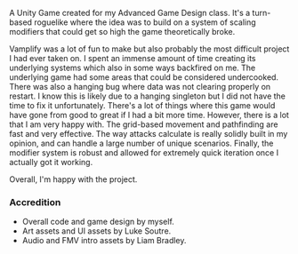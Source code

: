 A Unity Game created for my Advanced Game Design class. It's a turn-based roguelike where the idea was to build on a system of scaling modifiers that could get so high the game theoretically broke.

Vamplify was a lot of fun to make but also probably the most difficult project I had ever taken on. I spent an immense amount of time creating its underlying systems which also in some ways backfired on me. The underlying game had some areas that could be considered undercooked. There was also a hanging bug where data was not clearing properly on restart. I know this is likely due to a hanging singleton but I did not have the time to fix it unfortunately. There's a lot of things where this game would have gone from good to great if I had a bit more time.
However, there is a lot that I am very happy with. The grid-based movement and pathfinding are fast and very effective. The way attacks calculate is really solidly built in my opinion, and can handle a large number of unique scenarios. Finally, the modifier system is robust and allowed for extremely quick iteration once I actually got it working.

Overall, I'm happy with the project.

### Accredition
* Overall code and game design by myself.
* Art assets and UI assets by Luke Soutre.
* Audio and FMV intro assets by Liam Bradley.
